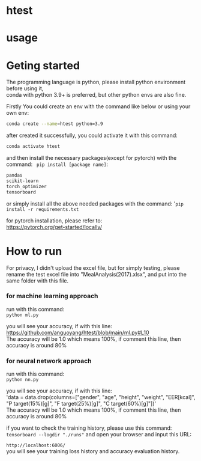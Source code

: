 # htest

# usage

# Geting started  
The programming language is python, please install python environment before using it,  
conda with python 3.9+ is preferred, but other python envs are also fine.  

Firstly You could create an env with the command like below or using your own env:  
```bash 
conda create --name=htest python=3.9   
```

after created it successfully, you could activate it with this command:  
```bash
conda activate htest
```

and then install the necessary packages(except for pytorch) with the command: ``` pip install [package name]```:  
 ```bash
pandas  
scikit-learn  
torch_optimizer  
tensorboard  
```

or simply install all the above needed packages with the command: '```pip install -r requirements.txt```   

for pytorch installation, please refer to:  
https://pytorch.org/get-started/locally/  


# How to run

For privacy, I didn't upload the excel file, but for simply testing, please rename the test excel file into "MealAnalysis(2017).xlsx", and put into the same folder with this file.   

### for machine learning approach  

run with this command:   
```python ml.py```  

you will see your accuracy, if with this line:  
https://github.com/anguoyang/htest/blob/main/ml.py#L10  
The accuracy will be 1.0 which means 100%, if comment this line, then accuracy is around 80%    

### for neural network approach  

run with this command:  
```python nn.py```  

you will see your accuracy, if with this line:  
'data = data.drop(columns=["gender", "age", "height", "weight", "EER[kcal]", "P target(15%)[g]", "F target(25%)[g]", "C target(60%)[g]"])'  
The accuracy will be 1.0 which means 100%, if comment this line, then accuracy is around 80%   

if you want to check the training history, please use this command:  
```tensorboard --logdir "./runs"``` 
and open your browser and input this URL:    

```http://localhost:6006/```     
you will see your training loss history and accuracy evaluation history.  







